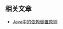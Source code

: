 ## 相关文章

+ [Java中的依赖倒置原则](http://tu-yucheng.github.io/designpattern/2023/05/26/java-dependency-inversion-principle.html)